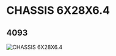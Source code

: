 # CHASSIS 6X28X6.4
## 4093
![CHASSIS 6X28X6.4](https://lc-www-live-s.legocdn.com/media/bricks/5/2/4210903.jpg)